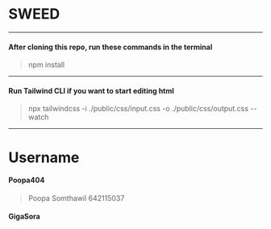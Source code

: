 # SWEED
---
#### After cloning this repo, run these commands in the terminal
> npm install

---
#### Run Tailwind CLI if you want to start editing html
> npx tailwindcss -i ./public/css/input.css -o ./public/css/output.css --watch
---

# Username
#### Poopa404
> Poopa Somthawil 642115037
#### GigaSora
> 
